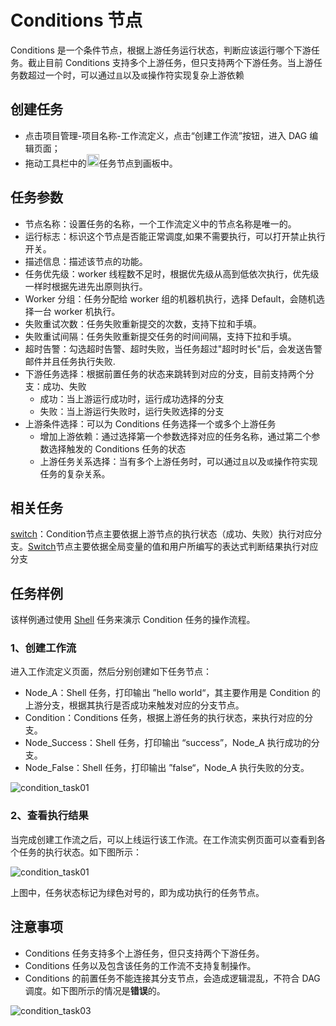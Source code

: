 # Conditions 节点

Conditions 是一个条件节点，根据上游任务运行状态，判断应该运行哪个下游任务。截止目前 Conditions 支持多个上游任务，但只支持两个下游任务。当上游任务数超过一个时，可以通过`且`以及`或`操作符实现复杂上游依赖

## 创建任务

- 点击项目管理-项目名称-工作流定义，点击“创建工作流”按钮，进入 DAG 编辑页面；
- 拖动工具栏中的<img src="/img/conditions.png" width="20"/>任务节点到画板中。

## 任务参数

- 节点名称：设置任务的名称，一个工作流定义中的节点名称是唯一的。
- 运行标志：标识这个节点是否能正常调度,如果不需要执行，可以打开禁止执行开关。
- 描述信息：描述该节点的功能。
- 任务优先级：worker 线程数不足时，根据优先级从高到低依次执行，优先级一样时根据先进先出原则执行。
- Worker 分组：任务分配给 worker 组的机器机执行，选择 Default，会随机选择一台 worker 机执行。
- 失败重试次数：任务失败重新提交的次数，支持下拉和手填。
- 失败重试间隔：任务失败重新提交任务的时间间隔，支持下拉和手填。
- 超时告警：勾选超时告警、超时失败，当任务超过"超时时长"后，会发送告警邮件并且任务执行失败.
- 下游任务选择：根据前置任务的状态来跳转到对应的分支，目前支持两个分支：成功、失败
  - 成功：当上游运行成功时，运行成功选择的分支
  - 失败：当上游运行失败时，运行失败选择的分支
- 上游条件选择：可以为 Conditions 任务选择一个或多个上游任务
  - 增加上游依赖：通过选择第一个参数选择对应的任务名称，通过第二个参数选择触发的 Conditions 任务的状态
  - 上游任务关系选择：当有多个上游任务时，可以通过`且`以及`或`操作符实现任务的复杂关系。

## 相关任务

[switch](switch.md)：Condition节点主要依据上游节点的执行状态（成功、失败）执行对应分支。[Switch](switch.md)节点主要依据全局变量的值和用户所编写的表达式判断结果执行对应分支


## 任务样例

该样例通过使用 [Shell](shell.md) 任务来演示 Condition 任务的操作流程。

### 1、创建工作流

进入工作流定义页面，然后分别创建如下任务节点：

- Node_A：Shell 任务，打印输出 ”hello world“，其主要作用是 Condition 的上游分支，根据其执行是否成功来触发对应的分支节点。
- Condition：Conditions 任务，根据上游任务的执行状态，来执行对应的分支。
- Node_Success：Shell 任务，打印输出 “success”，Node_A 执行成功的分支。
- Node_False：Shell 任务，打印输出 ”false“，Node_A 执行失败的分支。

![condition_task01](/img/tasks/demo/condition_task01.png)

### 2、查看执行结果

当完成创建工作流之后，可以上线运行该工作流。在工作流实例页面可以查看到各个任务的执行状态。如下图所示：

![condition_task01](/img/tasks/demo/condition_task02.png)

上图中，任务状态标记为绿色对号的，即为成功执行的任务节点。

## 注意事项

- Conditions 任务支持多个上游任务，但只支持两个下游任务。
- Conditions 任务以及包含该任务的工作流不支持复制操作。
- Conditions 的前置任务不能连接其分支节点，会造成逻辑混乱，不符合 DAG 调度。如下图所示的情况是**错误**的。

![condition_task03](/img/tasks/demo/condition_task03.png)
